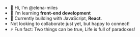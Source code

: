- 👋 Hi, I’m @elena-miles
- 👀 I’m learning **front-end development** 
- 🌱 Currently building with JavaScript, **React**. 
- Not looking to collaborate just yet, but happy to connect!
- ⚡ Fun fact: Two things can be true, Life is full of paradoxes!

<!---
elena-miles/elena-miles is a ✨ special ✨ repository because its `README.md` (this file) appears on your GitHub profile.
You can click the Preview link to take a look at your changes.
--->
